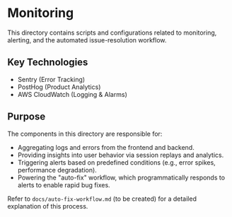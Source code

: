 # Monitoring

This directory contains scripts and configurations related to monitoring, alerting, and the automated issue-resolution workflow.

## Key Technologies
- Sentry (Error Tracking)
- PostHog (Product Analytics)
- AWS CloudWatch (Logging & Alarms)

## Purpose
The components in this directory are responsible for:
- Aggregating logs and errors from the frontend and backend.
- Providing insights into user behavior via session replays and analytics.
- Triggering alerts based on predefined conditions (e.g., error spikes, performance degradation).
- Powering the "auto-fix" workflow, which programmatically responds to alerts to enable rapid bug fixes.

Refer to `docs/auto-fix-workflow.md` (to be created) for a detailed explanation of this process.
